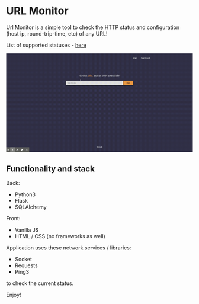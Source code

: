 # URL Monitor

Url Monitor is a simple tool to check the HTTP status and configuration (host ip, round-trip-time, etc) of any URL!

List of supported statuses - [here](https://github.com/dyeroshenko/url-monitor/blob/5a463da138d77c488687b919d04621eac9f1e1b9/components/status.py#L9) 

![image](https://raw.githubusercontent.com/dyeroshenko/url-monitor/master/screenshot.gif)


## Functionality and stack

Back:
 * Python3
 * Flask
 * SQLAlchemy

Front:
 * Vanilla JS
 * HTML / CSS (no frameworks as well)


  
Application uses these network services / libraries:
 * Socket
 * Requests 
 * Ping3 
 
to check the current status. 

Enjoy! 
 
